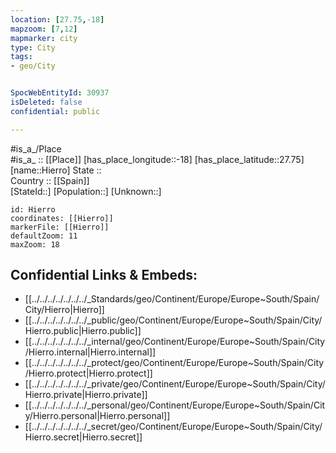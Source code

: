 ```yaml
---
location: [27.75,-18] 
mapzoom: [7,12] 
mapmarker: city 
type: City
tags:
- geo/City


SpocWebEntityId: 30937
isDeleted: false
confidential: public

---
```

#is_a_/Place  
#is_a_ :: [[Place]] 
[has_place_longitude::-18] 
[has_place_latitude::27.75] 
[name::Hierro] 
State ::  
Country :: [[Spain]]  
[StateId::] 
[Population::] 
[Unknown::] 


```leaflet
id: Hierro
coordinates: [[Hierro]] 
markerFile: [[Hierro]] 
defaultZoom: 11 
maxZoom: 18
```


## Confidential Links & Embeds: 
- [[../../../../../../../_Standards/geo/Continent/Europe/Europe~South/Spain/City/Hierro|Hierro]] 
- [[../../../../../../../_public/geo/Continent/Europe/Europe~South/Spain/City/Hierro.public|Hierro.public]] 
- [[../../../../../../../_internal/geo/Continent/Europe/Europe~South/Spain/City/Hierro.internal|Hierro.internal]] 
- [[../../../../../../../_protect/geo/Continent/Europe/Europe~South/Spain/City/Hierro.protect|Hierro.protect]] 
- [[../../../../../../../_private/geo/Continent/Europe/Europe~South/Spain/City/Hierro.private|Hierro.private]] 
- [[../../../../../../../_personal/geo/Continent/Europe/Europe~South/Spain/City/Hierro.personal|Hierro.personal]] 
- [[../../../../../../../_secret/geo/Continent/Europe/Europe~South/Spain/City/Hierro.secret|Hierro.secret]] 
